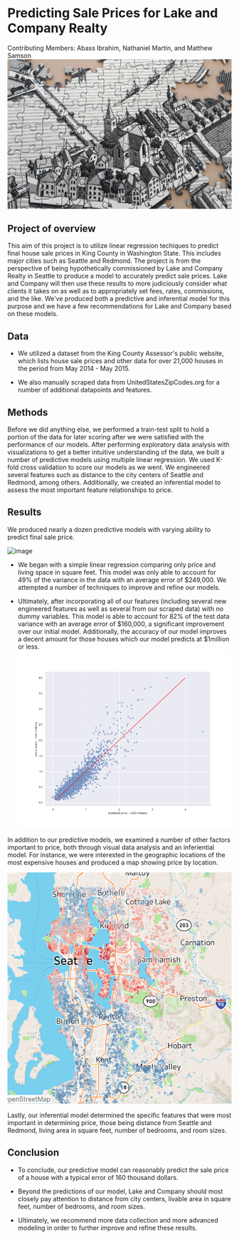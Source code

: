 # Predicting Sale Prices for Lake and Company Realty
Contributing Members: Abass Ibrahim, Nathaniel Martin, and Matthew Samson
![image](https://github.com/UpGoerFive/King-County-Project/raw/readme/images/wonderlane-GBHhIyWftHs-unsplash-cropped.jpg)

## Project of overview
This aim of this project is to utilize linear regression techiques to predict final house sale prices in King County in Washington State. This includes major cities such as Seattle and Redmond. The project is from the perspective of being hypothetically commissioned by Lake and Company Realty in Seattle to produce a model to accurately predict sale prices. Lake and Company will then use these results to more judiciously consider what clients it takes on as well as to appropriately set fees, rates, commissions, and the like. We've produced both a predictive and inferential model for this purpose and we have a few recommendations for Lake and Company based on these models.


## Data
- We utilized a dataset from the King County Assessor's public website, which lists house sale prices and other data for over 21,000 houses in the period from May 2014 - May 2015. 

- We also manually scraped data from UnitedStatesZipCodes.org for a number of additional datapoints and features.

## Methods
Before we did anything else, we performed a train-test split to hold a portion of the data for later scoring after we were satisfied with the performance of our models. After performing exploratory data analysis with visualizations to get a better intuitive understanding of the data, we built a number of predictive models using multiple linear regression. We used K-fold cross validation to score our models as we went. We engineered several features such as distance to the city centers of Seattle and Redmond, among others. Additionally, we created an inferential model to assess the most important feature relationships to price. 

## Results
We produced nearly a dozen predictive models with varying ability to predict final sale price. 

![image](https://github.com/UpGoerFive/King-County-Project/raw/readme/images/the_skylar_slide_phase2.png)

- We began with a simple linear regression comparing only price and living space in square feet. This model was only able to account for 49% of the variance in the data with an average error of $249,000. We attempted a number of techniques to improve and refine our models. 

- Ultimately, after incorporating all of our features (including several new engineered features as well as several from our scraped data) with no dummy variables. This model is able to account for 82% of the test data variance with an average error of $160,000, a significant improvement over our initial model. Additionally, the accuracy of our model improves a decent amount for those houses which our model predicts at $1million or less. 
![image](https://github.com/UpGoerFive/King-County-Project/raw/readme/images/final_model_graph.png)

In addition to our predictive models, we examined a number of other factors important to price, both through visual data analysis and an inferiential model. For instance, we were interested in the geographic locations of the most expensive houses and produced a map showing price by location.

![image](https://github.com/UpGoerFive/King-County-Project/raw/readme/images/image.png)

Lastly, our inferential model determined the specific features that were most important in determining price, those being distance from Seattle and Redmond, living area in square feet, number of bedrooms, and room sizes.

## Conclusion
- To conclude, our predictive model can reasonably predict the sale price of a house with a typical error of 160 thousand dollars.

- Beyond the predictions of our model, Lake and Company should most closely pay attention to distance from city centers, livable area in square feet, number of bedrooms, and room sizes.

- Ultimately, we recommend more data collection and more advanced modeling in order to further improve and refine these results.
